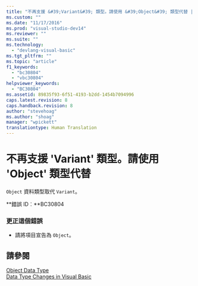 ```yaml
---
title: "不再支援 &#39;Variant&#39; 類型。請使用 &#39;Object&#39; 類型代替 | Microsoft Docs"
ms.custom: ""
ms.date: "11/17/2016"
ms.prod: "visual-studio-dev14"
ms.reviewer: ""
ms.suite: ""
ms.technology: 
  - "devlang-visual-basic"
ms.tgt_pltfrm: ""
ms.topic: "article"
f1_keywords: 
  - "bc30804"
  - "vbc30804"
helpviewer_keywords: 
  - "BC30804"
ms.assetid: 89835f93-6f51-4193-b2dd-1454b7094996
caps.latest.revision: 8
caps.handback.revision: 8
author: "stevehoag"
ms.author: "shoag"
manager: "wpickett"
translationtype: Human Translation
---
```

# 不再支援 &#39;Variant&#39; 類型。請使用 &#39;Object&#39; 類型代替
`Object` 資料類型取代 `Variant`。  
  
 **錯誤 ID︰**BC30804  
  
### 更正這個錯誤  
  
-   請將項目宣告為 `Object`。  
  
## 請參閱  
 [Object Data Type](../../visual-basic/language-reference/data-types/object-data-type.md)   
 [Data Type Changes in Visual Basic](http://msdn.microsoft.com/zh-tw/0aca9f54-7231-49a5-ab26-a68ca79d08f3)